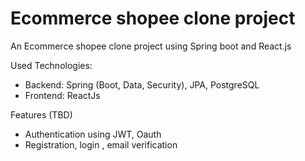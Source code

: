 # Ecommerce shopee clone project
An Ecommerce shopee clone project using Spring boot and React.js

Used Technologies:
- Backend: Spring (Boot, Data, Security), JPA, PostgreSQL
- Frontend: ReactJs

Features (TBD)
- Authentication using JWT, Oauth
- Registration, login , email verification 
